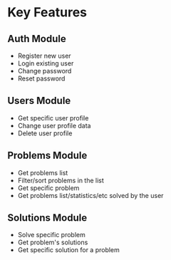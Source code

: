 # Key Features

## Auth Module
* Register new user
* Login existing user
* Change password
* Reset password

## Users Module
* Get specific user profile
* Change user profile data
* Delete user profile

## Problems Module
* Get problems list
* Filter/sort problems in the list
* Get specific problem
* Get problems list/statistics/etc solved by the user

## Solutions Module
* Solve specific problem
* Get problem's solutions
* Get specific solution for a problem
